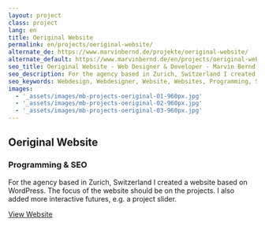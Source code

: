 ```yaml
---
layout: project
class: project
lang: en
title: Oeriginal Website
permalink: en/projects/oeriginal-website/
alternate_de: https://www.marvinbernd.de/projekte/oeriginal-website/
alternate_default: https://www.marvinbernd.de/en/projects/oeriginal-website/
seo_title: Oeriginal Website - Web Designer & Developer - Marvin Bernd
seo_description: For the agency based in Zurich, Switzerland I created a website based on WordPress.
seo_keywords: Webdesign, Webdesigner, Website, Websites, Programming, SEO
images:
  - '_assets/images/mb-projects-oeriginal-01-960px.jpg'
  - '_assets/images/mb-projects-oeriginal-02-960px.jpg'
  - '_assets/images/mb-projects-oeriginal-03-960px.jpg'
---
```

## Oeriginal Website
### Programming & SEO

For the agency based in Zurich, Switzerland I created a website based on WordPress. The focus of the website should be on the projects. I also added more interactive futures, e.g. a project slider.

[View Website](https://www.oeriginal.ch)
